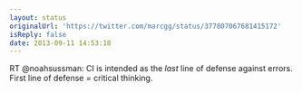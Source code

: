 ```yaml
---
layout: status
originalUrl: 'https://twitter.com/marcgg/status/377807067681415172'
isReply: false
date: 2013-09-11 14:53:18
---
```


RT @noahsussman: CI is intended as the *last* line of defense against errors. First line of defense = critical thinking.
